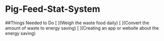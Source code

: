# Pig-Feed-Stat-System
##Things Needed to Do
[ ](Weigh the waste food daily)
[ ](Convert the amount of waste to energy saving)
[ ](Creating an app or website about the energy saving)